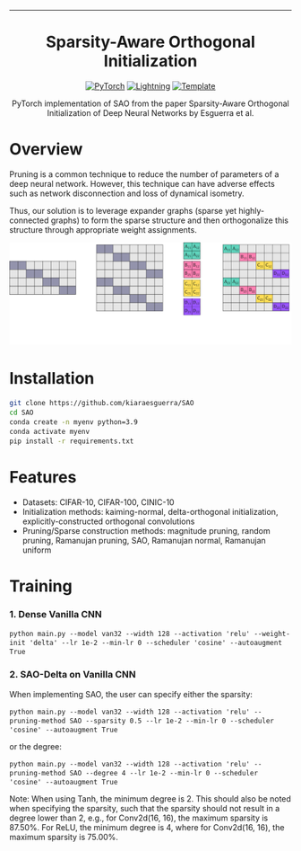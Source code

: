<hr>
<div align="center">

# Sparsity-Aware Orthogonal Initialization

<a href="https://pytorch.org/get-started/locally/"><img alt="PyTorch" src="https://img.shields.io/badge/PyTorch-ee4c2c?logo=pytorch&logoColor=white"></a>
<a href="https://pytorchlightning.ai/"><img alt="Lightning" src="https://img.shields.io/badge/-Lightning-792ee5?logo=pytorchlightning&logoColor=white"></a>
<a href="https://github.com/DeepVoltaire/AutoAugment.git"><img alt="Template" src="https://img.shields.io/badge/-AutoAugment-017F2F?style=flat&logo=github&labelColor=gray"></a>


PyTorch implementation of SAO from the paper Sparsity-Aware Orthogonal Initialization of Deep Neural Networks by Esguerra et al.

</div>

# Overview

Pruning is a common technique to reduce the number of parameters of a deep neural network. However, this technique can have adverse effects such as network disconnection and loss of dynamical isometry.

Thus, our solution is to leverage expander graphs (sparse yet highly-connected graphs) to form the sparse structure and then orthogonalize this structure through appropriate weight assignments.



![alt text](SAO.png)

# Installation

```bash
git clone https://github.com/kiaraesguerra/SAO
cd SAO
conda create -n myenv python=3.9
conda activate myenv
pip install -r requirements.txt
```

# Features
* Datasets: CIFAR-10, CIFAR-100, CINIC-10
* Initialization methods: kaiming-normal, delta-orthogonal initialization, explicitly-constructed orthogonal convolutions
* Pruning/Sparse construction methods: magnitude pruning, random pruning, Ramanujan pruning, SAO, Ramanujan normal, Ramanujan uniform



# Training

### 1. Dense Vanilla CNN

```
python main.py --model van32 --width 128 --activation 'relu' --weight-init 'delta' --lr 1e-2 --min-lr 0 --scheduler 'cosine' --autoaugment True 
```

### 2. SAO-Delta on Vanilla CNN

When implementing SAO, the user can specify either the sparsity:

```
python main.py --model van32 --width 128 --activation 'relu' --pruning-method SAO --sparsity 0.5 --lr 1e-2 --min-lr 0 --scheduler 'cosine' --autoaugment True 
```

or the degree:

```
python main.py --model van32 --width 128 --activation 'relu' --pruning-method SAO --degree 4 --lr 1e-2 --min-lr 0 --scheduler 'cosine' --autoaugment True 
```

Note: When using Tanh, the minimum degree is 2. This should also be noted when specifying the sparsity, such that the sparsity should not result in a degree lower than 2, e.g., for Conv2d(16, 16), the maximum sparsity is 87.50%. For ReLU, the minimum degree is 4, where for Conv2d(16, 16), the maximum sparsity is 75.00%.



